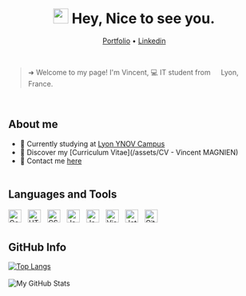 <h1 align="center"><img src="https://emojis.slackmojis.com/emojis/images/1531849430/4246/blob-sunglasses.gif?1531849430" width="30"/> Hey, Nice to see you.</h1>

<p align="center">
  <a href="#" target="_blank">Portfolio</a> •
  <a href="https://www.linkedin.com/in/vincentmagnien" target="_blank">Linkedin</a>
</p><br/>
 
> <p>➜ Welcome to my page!  I'm Vincent, 💻 IT student from <img src="https://cdn-icons-png.flaticon.com/512/197/197560.png" width="13"/> Lyon, France.</p>
<br/>

## About me
* 💼 Currently studying at [Lyon YNOV Campus](https://www.ynov.com)<br/>
* 🔖 Discover my [Curriculum Vitae](/assets/CV - Vincent MAGNIEN)<br/>
* 📧 Contact me [here](mailto:vincentmagnienpro@gmail.com?subject=[GitHub]%20-%20Object)<br/><br/>

## Languages and Tools
<img align="left" alt="Golang" width="26px" src="https://cdn.jsdelivr.net/gh/devicons/devicon/icons/go/go-original.svg" style="padding-right:10px;" />
<img align="left" alt="HTML5" width="26px" src="https://cdn.jsdelivr.net/gh/devicons/devicon/icons/html5/html5-original.svg" style="padding-right:10px;" />
<img align="left" alt="CSS3" width="26px" src="https://cdn.jsdelivr.net/gh/devicons/devicon/icons/css3/css3-original.svg" style="padding-right:10px;" />
<img align="left" alt="JavaScript" width="26px" src="https://cdn.jsdelivr.net/gh/devicons/devicon/icons/javascript/javascript-original.svg" style="padding-right:10px;" />
<img align="left" alt="Java" width="26px" src="https://cdn.jsdelivr.net/gh/devicons/devicon/icons/java/java-original.svg" style="padding-right:10px;" />
<img align="left" alt="Visual Studio Code" width="26px" src="https://cdn.jsdelivr.net/gh/devicons/devicon/icons/vscode/vscode-original.svg" style="padding-right:10px;" />
<img align="left" alt="JetBrains" width="26px" src="https://cdn.jsdelivr.net/gh/devicons/devicon/icons/jetbrains/jetbrains-original.svg" style="padding-right:10px;" />
<img align="left" alt="Git" width="26px" src="https://cdn.jsdelivr.net/gh/devicons/devicon/icons/git/git-original.svg" style="padding-right:10px;" />
<br/><br/>

## GitHub Info
[![Top Langs](https://github-readme-stats.vercel.app/api/top-langs/?username=vincmgn&layout=compact&theme=ayu-mirage)](https://github.com/anuraghazra/github-readme-stats) <br/><br/>
![My GitHub Stats](https://github-readme-stats.vercel.app/api?username=vincmgn&show_icons=true&theme=ayu-mirage)

